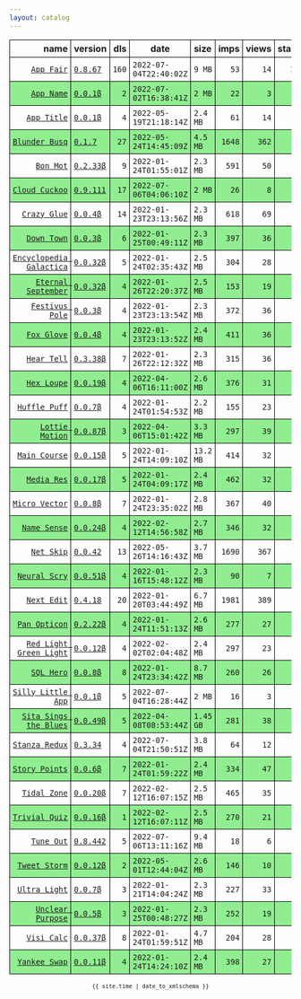```yaml
---
layout: catalog
---
```


<style>
table {
    border-collapse: collapse;
}

td, th {
    border: 1px solid black;
    white-space: nowrap;
}

th, td {
    padding: 5px;
}

tr:nth-child(even) {
    background-color: Lightgreen;
}
</style>

| name | version | dls | date | size | imps | views | stars | issues | category |
| ---: | :------ | --: | ---- | :--- | ---: | ----: | -----:| -----: | :------- |
| [``App Fair``](https://appfair.app) | [``0.8.67``](https://github.com/App-Fair/App/releases/0.8.67) | `160` | `2022-07-04T22:40:02Z` | `9 MB` | `53` | `14` | `20` | [``4``](https://github.com/App-Fair/App/issues) | [`utilities`](https://github.com/topics/appfair-utilities)  |
| [``App Name``](https://App-Name.github.io/App/) | [``0.0.1β``](https://github.com/App-Name/App/releases/0.0.1) | `2` | `2022-07-02T16:38:41Z` | `2 MB` | `22` | `3` | `0` | `0` |  |
| [``App Title``](https://App-Title.github.io/App/) | [``0.0.1β``](https://github.com/App-Title/App/releases/0.0.1) | `4` | `2022-05-19T21:18:14Z` | `2.4 MB` | `61` | `14` | `0` | `0` |  |
| [``Blunder Busq``](https://www.blunderbusq.app) | [``0.1.7``](https://github.com/Blunder-Busq/App/releases/0.1.7) | `27` | `2022-05-24T14:45:09Z` | `4.5 MB` | `1648` | `362` | `1` | `0` | [`productivity`](https://github.com/topics/appfair-productivity)  |
| [``Bon Mot``](https://Bon-Mot.github.io/App/) | [``0.2.33β``](https://github.com/Bon-Mot/App/releases/0.2.33) | `9` | `2022-01-24T01:55:01Z` | `2.3 MB` | `591` | `50` | `1` | `0` | [`reference`](https://github.com/topics/appfair-reference)  |
| [``Cloud Cuckoo``](https://Cloud-Cuckoo.github.io/App/) | [``0.9.111``](https://github.com/Cloud-Cuckoo/App/releases/0.9.111) | `17` | `2022-07-06T04:06:10Z` | `2 MB` | `26` | `8` | `0` | `0` | [`games`](https://github.com/topics/appfair-games)  |
| [``Crazy Glue``](https://Crazy-Glue.github.io/App/) | [``0.0.4β``](https://github.com/Crazy-Glue/App/releases/0.0.4) | `14` | `2022-01-23T23:13:56Z` | `2.3 MB` | `618` | `69` | `0` | `0` | [`graphics-design`](https://github.com/topics/appfair-graphics-design)  |
| [``Down Town``](https://Down-Town.github.io/App/) | [``0.0.3β``](https://github.com/Down-Town/App/releases/0.0.3) | `6` | `2022-01-25T00:49:11Z` | `2.3 MB` | `397` | `36` | `0` | `0` | [`travel`](https://github.com/topics/appfair-travel)  |
| [``Encyclopedia Galactica``](https://Encyclopedia-Galactica.github.io/App/) | [``0.0.32β``](https://github.com/Encyclopedia-Galactica/App/releases/0.0.32) | `5` | `2022-01-24T02:35:43Z` | `2.5 MB` | `304` | `28` | `0` | `0` | [`reference`](https://github.com/topics/appfair-reference)  |
| [``Eternal September``](https://Eternal-September.github.io/App/) | [``0.0.32β``](https://github.com/Eternal-September/App/releases/0.0.32) | `4` | `2022-01-26T22:20:37Z` | `2.5 MB` | `153` | `19` | `0` | `0` | [`education`](https://github.com/topics/appfair-education)  |
| [``Festivus Pole``](https://Festivus-Pole.github.io/App/) | [``0.0.3β``](https://github.com/Festivus-Pole/App/releases/0.0.3) | `4` | `2022-01-23T23:13:54Z` | `2.3 MB` | `372` | `36` | `0` | `0` | [`entertainment`](https://github.com/topics/appfair-entertainment)  |
| [``Fox Glove``](https://Fox-Glove.github.io/App/) | [``0.0.4β``](https://github.com/Fox-Glove/App/releases/0.0.4) | `4` | `2022-01-23T23:13:52Z` | `2.4 MB` | `411` | `36` | `0` | `0` | [`utilities`](https://github.com/topics/appfair-utilities)  |
| [``Hear Tell``](https://Hear-Tell.github.io/App/) | [``0.3.38β``](https://github.com/Hear-Tell/App/releases/0.3.38) | `7` | `2022-01-26T22:12:32Z` | `2.3 MB` | `315` | `36` | `0` | `0` | [`healthcare-fitness`](https://github.com/topics/appfair-healthcare-fitness)  |
| [``Hex Loupe``](https://Hex-Loupe.github.io/App/) | [``0.0.19β``](https://github.com/Hex-Loupe/App/releases/0.0.19) | `4` | `2022-04-06T16:11:00Z` | `2.6 MB` | `376` | `31` | `0` | `0` | [`developer-tools`](https://github.com/topics/appfair-developer-tools)  |
| [``Huffle Puff``](https://Huffle-Puff.github.io/App/) | [``0.0.7β``](https://github.com/Huffle-Puff/App/releases/0.0.7) | `4` | `2022-01-24T01:54:53Z` | `2.2 MB` | `155` | `23` | `0` | `0` | [`entertainment`](https://github.com/topics/appfair-entertainment)  |
| [``Lottie Motion``](https://Lottie-Motion.github.io/App/) | [``0.0.87β``](https://github.com/Lottie-Motion/App/releases/0.0.87) | `3` | `2022-04-06T15:01:42Z` | `3.3 MB` | `297` | `39` | `0` | `0` | [`developer-tools`](https://github.com/topics/appfair-developer-tools)  |
| [``Main Course``](https://Main-Course.github.io/App/) | [``0.0.15β``](https://github.com/Main-Course/App/releases/0.0.15) | `5` | `2022-01-24T14:09:10Z` | `13.2 MB` | `414` | `32` | `0` | `0` | [`education`](https://github.com/topics/appfair-education)  |
| [``Media Res``](https://Media-Res.github.io/App/) | [``0.0.17β``](https://github.com/Media-Res/App/releases/0.0.17) | `5` | `2022-01-24T04:09:17Z` | `2.4 MB` | `462` | `32` | `0` | `0` | [`lifestyle`](https://github.com/topics/appfair-lifestyle)  |
| [``Micro Vector``](https://Micro-Vector.github.io/App/) | [``0.0.8β``](https://github.com/Micro-Vector/App/releases/0.0.8) | `7` | `2022-01-24T23:35:02Z` | `2.8 MB` | `367` | `40` | `0` | `0` | [`graphics-design`](https://github.com/topics/appfair-graphics-design)  |
| [``Name Sense``](https://Name-Sense.github.io/App/) | [``0.0.24β``](https://github.com/Name-Sense/App/releases/0.0.24) | `4` | `2022-02-12T14:56:58Z` | `2.7 MB` | `346` | `32` | `0` | `0` | [`education`](https://github.com/topics/appfair-education)  |
| [``Net Skip``](https://Net-Skip.github.io/App/) | [``0.0.42``](https://github.com/Net-Skip/App/releases/0.0.42) | `13` | `2022-05-26T14:16:43Z` | `3.7 MB` | `1690` | `367` | `0` | `0` | [`productivity`](https://github.com/topics/appfair-productivity)  |
| [``Neural Scry``](https://Neural-Scry.github.io/App/) | [``0.0.51β``](https://github.com/Neural-Scry/App/releases/0.0.51) | `4` | `2022-01-16T15:48:12Z` | `2.3 MB` | `90` | `7` | `0` | `0` | [`medical`](https://github.com/topics/appfair-medical)  |
| [``Next Edit``](https://Next-Edit.github.io/App/) | [``0.4.18``](https://github.com/Next-Edit/App/releases/0.4.18) | `20` | `2022-01-20T03:44:49Z` | `6.7 MB` | `1981` | `389` | `0` | `0` | [`productivity`](https://github.com/topics/appfair-productivity)  |
| [``Pan Opticon``](https://Pan-Opticon.github.io/App/) | [``0.2.22β``](https://github.com/Pan-Opticon/App/releases/0.2.22) | `4` | `2022-01-24T11:51:13Z` | `2.6 MB` | `277` | `27` | `0` | `0` | [`sports`](https://github.com/topics/appfair-sports)  |
| [``Red Light Green Light``](https://Red-Light-Green-Light.github.io/App/) | [``0.0.12β``](https://github.com/Red-Light-Green-Light/App/releases/0.0.12) | `4` | `2022-02-02T02:04:48Z` | `2.4 MB` | `297` | `23` | `0` | `0` | [`developer-tools`](https://github.com/topics/appfair-developer-tools)  |
| [``SQL Hero``](https://SQL-Hero.github.io/App/) | [``0.0.8β``](https://github.com/SQL-Hero/App/releases/0.0.8) | `8` | `2022-01-24T23:34:42Z` | `8.7 MB` | `260` | `26` | `0` | `0` | [`developer-tools`](https://github.com/topics/appfair-developer-tools)  |
| [``Silly Little App``](https://Silly-Little-App.github.io/App/) | [``0.0.1β``](https://github.com/Silly-Little-App/App/releases/0.0.1) | `5` | `2022-07-04T16:28:44Z` | `2 MB` | `16` | `3` | `0` | `0` |  |
| [``Sita Sings the Blues``](https://Sita-Sings-the-Blues.github.io/App/) | [``0.0.49β``](https://github.com/Sita-Sings-the-Blues/App/releases/0.0.49) | `5` | `2022-04-08T08:53:44Z` | `1.45 GB` | `281` | `38` | `0` | `0` | [`video`](https://github.com/topics/appfair-video)  |
| [``Stanza Redux``](https://Stanza-Redux.github.io/App/) | [``0.3.34``](https://github.com/Stanza-Redux/App/releases/0.3.34) | `4` | `2022-07-04T21:50:51Z` | `3.8 MB` | `64` | `12` | `1` | `0` | [`reference`](https://github.com/topics/appfair-reference)  |
| [``Story Points``](https://Story-Points.github.io/App/) | [``0.0.6β``](https://github.com/Story-Points/App/releases/0.0.6) | `7` | `2022-01-24T01:59:22Z` | `2.4 MB` | `334` | `47` | `0` | `0` | [`developer-tools`](https://github.com/topics/appfair-developer-tools)  |
| [``Tidal Zone``](https://Tidal-Zone.github.io/App/) | [``0.0.20β``](https://github.com/Tidal-Zone/App/releases/0.0.20) | `7` | `2022-02-12T16:07:15Z` | `2.5 MB` | `465` | `35` | `0` | `0` | [`weather`](https://github.com/topics/appfair-weather)  |
| [``Trivial Quiz``](https://Trivial-Quiz.github.io/App/) | [``0.0.16β``](https://github.com/Trivial-Quiz/App/releases/0.0.16) | `1` | `2022-02-12T16:07:11Z` | `2.5 MB` | `270` | `21` | `0` | `0` | [`games`](https://github.com/topics/appfair-games)  |
| [``Tune Out``](https://Tune-Out.github.io/App/) | [``0.8.442``](https://github.com/Tune-Out/App/releases/0.8.442) | `5` | `2022-07-06T13:11:16Z` | `9.4 MB` | `18` | `6` | `0` | `0` | [`music`](https://github.com/topics/appfair-music)  |
| [``Tweet Storm``](https://Tweet-Storm.github.io/App/) | [``0.0.12β``](https://github.com/Tweet-Storm/App/releases/0.0.12) | `2` | `2022-05-01T12:44:04Z` | `2.6 MB` | `146` | `10` | `0` | `0` | [`social-networking`](https://github.com/topics/appfair-social-networking)  |
| [``Ultra Light``](https://Ultra-Light.github.io/App/) | [``0.0.7β``](https://github.com/Ultra-Light/App/releases/0.0.7) | `3` | `2022-01-21T14:04:24Z` | `2.3 MB` | `227` | `33` | `0` | `0` | [`news`](https://github.com/topics/appfair-news)  |
| [``Unclear Purpose``](https://Unclear-Purpose.github.io/App/) | [``0.0.5β``](https://github.com/Unclear-Purpose/App/releases/0.0.5) | `3` | `2022-01-25T00:48:27Z` | `2.3 MB` | `252` | `19` | `0` | `0` | [`finance`](https://github.com/topics/appfair-finance)  |
| [``Visi Calc``](https://Visi-Calc.github.io/App/) | [``0.0.37β``](https://github.com/Visi-Calc/App/releases/0.0.37) | `8` | `2022-01-24T01:59:51Z` | `4.7 MB` | `204` | `28` | `0` | `0` | [`business`](https://github.com/topics/appfair-business)  |
| [``Yankee Swap``](https://Yankee-Swap.github.io/App/) | [``0.0.11β``](https://github.com/Yankee-Swap/App/releases/0.0.11) | `4` | `2022-01-24T14:24:10Z` | `2.4 MB` | `398` | `27` | `0` | `0` | [`social-networking`](https://github.com/topics/appfair-social-networking)  |

<center><small><code>{{ site.time | date_to_xmlschema }}</code></small></center>
